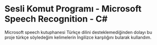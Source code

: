 # Sesli Komut Programı - Microsoft Speech Recognition - C#

Microsoft speech kutuphanesi Türkçe dilini desteklemediğinden dolayı bu proje türkçe söyledeğim kelimelerin İngilizce karşılığını bularak 
kullandım.
